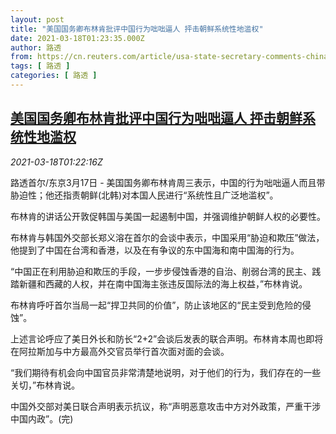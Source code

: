 ```yaml
---
layout: post
title: "美国国务卿布林肯批评中国行为咄咄逼人 抨击朝鲜系统性地滥权"
date: 2021-03-18T01:23:35.000Z
author: 路透
from: https://cn.reuters.com/article/usa-state-secretary-comments-china-nk-03-idCNKBS2BA04D
tags: [ 路透 ]
categories: [ 路透 ]
---
```

<!--1616030615000-->
[美国国务卿布林肯批评中国行为咄咄逼人 抨击朝鲜系统性地滥权](https://cn.reuters.com/article/usa-state-secretary-comments-china-nk-03-idCNKBS2BA04D)
------

<div>
<div><i>2021-03-18T01:22:16Z</i></div><p>路透首尔/东京3月17日 - 美国国务卿布林肯周三表示，中国的行为咄咄逼人而且带胁迫性；他还指责朝鲜(北韩)对本国人民进行“系统性且广泛地滥权”。</p><p>布林肯的讲话公开敦促韩国与美国一起遏制中国，并强调维护朝鲜人权的必要性。</p><p>布林肯与韩国外交部长郑义溶在首尔的会谈中表示，中国采用“胁迫和欺压”做法，他提到了中国在台湾和香港，以及在有争议的东中国海和南中国海的行为。</p><p>“中国正在利用胁迫和欺压的手段，一步步侵蚀香港的自治、削弱台湾的民主、践踏新疆和西藏的人权，并在南中国海主张违反国际法的海上权益，”布林肯说。</p><p>布林肯呼吁首尔当局一起“捍卫共同的价值”，防止该地区的“民主受到危险的侵蚀”。</p><p>上述言论呼应了美日外长和防长“2+2”会谈后发表的联合声明。布林肯本周也即将在阿拉斯加与中方最高外交官员举行首次面对面的会谈。</p><p>“我们期待有机会向中国官员非常清楚地说明，对于他们的行为，我们存在的一些关切，”布林肯说。</p><p>中国外交部对美日联合声明表示抗议，称“声明恶意攻击中方对外政策，严重干涉中国内政”。(完)</p>
</div>
